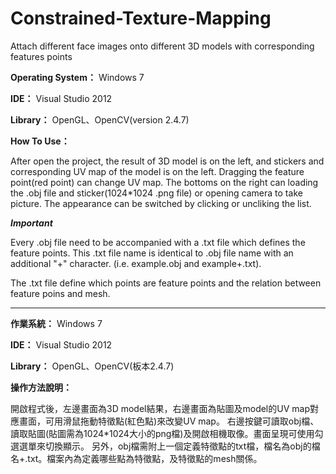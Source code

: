 # Constrained-Texture-Mapping
Attach different face images onto different 3D models with corresponding features points

**Operating System：** Windows 7

**IDE：** Visual Studio 2012

**Library：** OpenGL、OpenCV(version 2.4.7)

**How To Use：** 

After open the project, the result of 3D model is on the left, and stickers and corresponding UV map of the model is on the left. 
Dragging the feature point(red point) can change UV map.
The bottoms on the right can loading the .obj file and sticker(1024*1024 .png file) or opening camera to take picture.
The appearance can be switched by clicking or uncliking the list.

***Important***

Every .obj file need to be accompanied with a .txt file which defines the feature points. This .txt file name is identical to .obj file name with an additional "+" character. (i.e. example.obj and example+.txt).

The .txt file define which points are feature points and the relation between feature poins and mesh.


----------------------------------------------------------------------------------------------------------------------------
**作業系統：** Windows 7

**IDE：** Visual Studio 2012

**Library：** OpenGL、OpenCV(板本2.4.7)

**操作方法說明：**

開啟程式後，左邊畫面為3D model結果，右邊畫面為貼圖及model的UV map對應畫面，可用滑鼠拖動特徵點(紅色點)來改變UV map。
右邊按鍵可讀取obj檔、讀取貼圖(貼圖需為1024*1024大小的png檔)及開啟相機取像。畫面呈現可使用勾選選單來切換顯示。
另外，obj檔需附上一個定義特徵點的txt檔，檔名為obj的檔名+.txt。檔案內為定義哪些點為特徵點，及特徵點的mesh關係。
